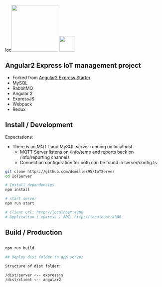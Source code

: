 loc<img width="150" src="https://i.cloudup.com/zfY6lL7eFa-3000x3000.png" />
<img width="50" src="https://angular.io/resources/images/logos/angular2/angular.svg" />

## Angular2 Express IoT management project

- Forked from [Angular2 Express Starter](https://github.com/vladotesanovic/angular2-express-starter)
- MySQL
- RabbitMQ
- Angular 2
- ExpressJS
- Webpack
- Redux


## Install / Development

Expectations:

- There is an MQTT and MySQL server running on localhost
  - MQTT Server listens on /info/temp and reports back on /info/reporting channels
  - Connection configuration for both can be found in server/config.ts

```bash
git clone https://github.com/dsmiller95/IoTServer
cd IoTServer

# Install dependencies
npm install

# start server
npm run start

# Client url: http://localhost:4200
# Application ( epxress ) API: http://localhost:4300
```

## Build / Production

```bash

npm run build

## Deploy dist folder to app server

Structure of dist folder:

/dist/server <-- expressjs
/dist/client <-- angular2

```


